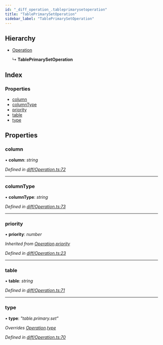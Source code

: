 ```yaml
---
id: "_diff_operation_.tableprimarysetoperation"
title: "TablePrimarySetOperation"
sidebar_label: "TablePrimarySetOperation"
---
```


## Hierarchy

* [Operation](_diff_operation_.operation.md)

  ↳ **TablePrimarySetOperation**

## Index

### Properties

* [column](_diff_operation_.tableprimarysetoperation.md#column)
* [columnType](_diff_operation_.tableprimarysetoperation.md#columntype)
* [priority](_diff_operation_.tableprimarysetoperation.md#priority)
* [table](_diff_operation_.tableprimarysetoperation.md#table)
* [type](_diff_operation_.tableprimarysetoperation.md#type)

## Properties

###  column

• **column**: *string*

*Defined in [diff/Operation.ts:72](https://github.com/aerogear/graphback/blob/b39280e7/packages/graphql-migrations/src/diff/Operation.ts#L72)*

___

###  columnType

• **columnType**: *string*

*Defined in [diff/Operation.ts:73](https://github.com/aerogear/graphback/blob/b39280e7/packages/graphql-migrations/src/diff/Operation.ts#L73)*

___

###  priority

• **priority**: *number*

*Inherited from [Operation](_diff_operation_.operation.md).[priority](_diff_operation_.operation.md#priority)*

*Defined in [diff/Operation.ts:23](https://github.com/aerogear/graphback/blob/b39280e7/packages/graphql-migrations/src/diff/Operation.ts#L23)*

___

###  table

• **table**: *string*

*Defined in [diff/Operation.ts:71](https://github.com/aerogear/graphback/blob/b39280e7/packages/graphql-migrations/src/diff/Operation.ts#L71)*

___

###  type

• **type**: *"table.primary.set"*

*Overrides [Operation](_diff_operation_.operation.md).[type](_diff_operation_.operation.md#type)*

*Defined in [diff/Operation.ts:70](https://github.com/aerogear/graphback/blob/b39280e7/packages/graphql-migrations/src/diff/Operation.ts#L70)*
